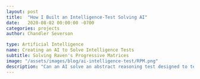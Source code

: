```yaml
---
layout: post
title:  "How I Built an Intelligence-Test Solving AI"
date:   2020-08-02 00:00:00 -0700
categories: projects
author: Chandler Severson

type: Artificial Intelligence
name: Creating an AI to Solve Intelligence Tests
subtitle: Solving Raven's Progressive Matrices
image: "/assets/images/blog/ai-intelligence-test/RPM.png"
description: "Can an AI solve an abstract reasoning test designed to test non-verbal intelligence? Well... mine can! Check out my process of implementing an AI to solve the Raven's Progressive Matrices for my Knowledge Based AI class."
---
```

